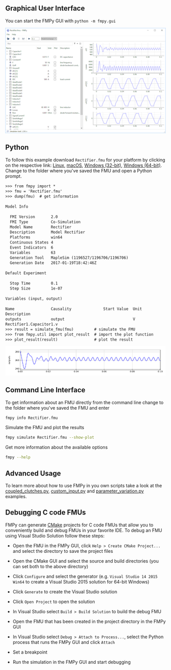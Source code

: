 ## Graphical User Interface

You can start the FMPy GUI with `python -m fmpy.gui`

![FMPy GUI](Rectifier_GUI.png)

## Python

To follow this example download `Rectifier.fmu` for your platform by clicking on the respective link:
[Linux](https://github.com/modelica/fmi-cross-check/raw/master/fmus/2.0/cs/linux64/MapleSim/2016.2/Rectifier/Rectifier.fmu),
[macOS](https://github.com/modelica/fmi-cross-check/raw/master/fmus/2.0/cs/darwin64/MapleSim/2016.2/Rectifier/Rectifier.fmu),
[Windows (32-bit)](https://github.com/modelica/fmi-cross-check/raw/master/fmus/2.0/cs/win32/MapleSim/2016.2/Rectifier/Rectifier.fmu),
[Windows (64-bit)](https://github.com/modelica/fmi-cross-check/raw/master/fmus/2.0/cs/win64/MapleSim/2016.2/Rectifier/Rectifier.fmu).
Change to the folder where you've saved the FMU and open a Python prompt.

```
>>> from fmpy import *
>>> fmu = 'Rectifier.fmu'
>>> dump(fmu)  # get information

Model Info

  FMI Version       2.0
  FMI Type          Co-Simulation
  Model Name        Rectifier
  Description       Model Rectifier
  Platforms         win64
  Continuous States 4
  Event Indicators  6
  Variables         63
  Generation Tool   MapleSim (1196527/1196706/1196706)
  Generation Date   2017-01-19T18:42:46Z

Default Experiment

  Stop Time         0.1
  Step Size         1e-07

Variables (input, output)

Name                Causality              Start Value  Unit     Description
outputs             output                              V        Rectifier1.Capacitor1.v
>>> result = simulate_fmu(fmu)         # simulate the FMU
>>> from fmpy.util import plot_result  # import the plot function
>>> plot_result(result)                # plot the result
```

![Rectifier Result](Rectifier_result.png)

## Command Line Interface

To get information about an FMU directly from the command line change to the folder where you've saved the
FMU and enter

```bash
fmpy info Rectifier.fmu
```

Simulate the FMU and plot the results

```bash
fmpy simulate Rectifier.fmu --show-plot
```

Get more information about the available options

```bash
fmpy --help
```

## Advanced Usage

To learn more about how to use FMPy in you own scripts take a look at the
[coupled_clutches.py](https://github.com/CATIA-Systems/FMPy/blob/master/fmpy/examples/coupled_clutches.py),
[custom_input.py](https://github.com/CATIA-Systems/FMPy/blob/master/fmpy/examples/custom_input.py) and
[parameter_variation.py](https://github.com/CATIA-Systems/FMPy/blob/master/fmpy/examples/parameter_variation.py) examples.

## Debugging C code FMUs

FMPy can generate [CMake](https://cmake.org/) projects for C code FMUs that allow you to conveniently build and debug FMUs in your favorite IDE. To debug an FMU using Visual Studio Solution follow these steps:

- Open the FMU in the FMPy GUI, click `Help > Create CMake Project...` and select the directory to save the project files

- Open the CMake GUI and select the source and build directories (you can set both to the above directory)

- Click `Configure` and select the generator (e.g. `Visual Studio 14 2015 Win64` to create a Visual Studio 2015 solution for 64-bit Windows)

- Click `Generate` to create the Visual Studio solution

- Click `Open Project` to open the solution

- In Visual Studio select `Build > Build Solution` to build the debug FMU

- Open the FMU that has been created in the project directory in the FMPy GUI

- In Visual Studio select `Debug > Attach to Process...`, select the Python process that runs the FMPy GUI and click `Attach`

- Set a breakpoint

- Run the simulation in the FMPy GUI and start debugging
